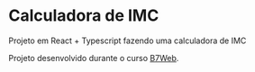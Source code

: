 # Calculadora de IMC

Projeto em React + Typescript fazendo uma calculadora de IMC

Projeto desenvolvido durante o curso [B7Web](https://b7web.com.br).